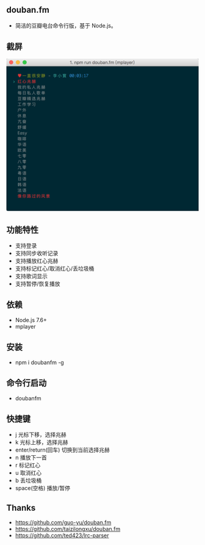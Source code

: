 ## douban.fm
* 简洁的豆瓣电台命令行版，基于 Node.js。

## 截屏
![image](https://raw.githubusercontent.com/shuiszhang/douban.fm/master/douban.fm.png)

## 功能特性
* 支持登录
* 支持同步收听记录
* 支持播放红心兆赫
* 支持标记红心/取消红心/丢垃圾桶
* 支持歌词显示
* 支持暂停/恢复播放

## 依赖
* Node.js 7.6+
* mplayer

## 安装
* npm i doubanfm -g

## 命令行启动
* doubanfm

## 快捷键
* j 光标下移，选择兆赫
* k 光标上移，选择兆赫
* enter/return(回车) 切换到当前选择兆赫
* n 播放下一首
* r 标记红心
* u 取消红心
* b 丢垃圾桶
* space(空格) 播放/暂停

## Thanks
* https://github.com/guo-yu/douban.fm
* https://github.com/taizilongxu/douban.fm
* https://github.com/ted423/lrc-parser